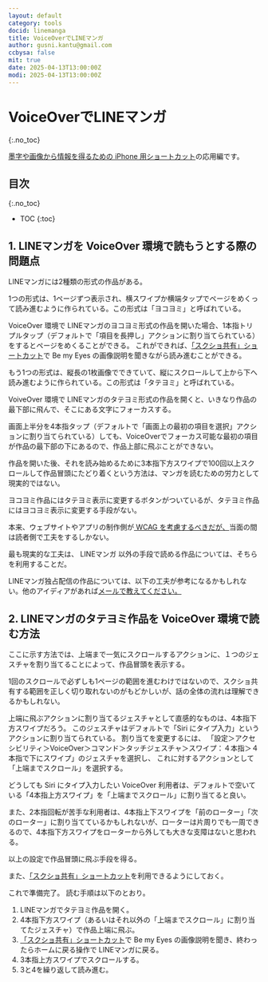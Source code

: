 ```yaml
---
layout: default
category: tools
docid: linemanga
title: VoiceOverでLINEマンガ
author: gusni.kantu@gmail.com
ccbysa: false
mit: true
date: 2025-04-13T13:00:00Z
modi: 2025-04-13T13:00:00Z
---
```

# VoiceOverでLINEマンガ
{:.no_toc}

[墨字や画像から情報を得るための iPhone 用ショートカット](./index.html)の応用編です。

## 目次
{:.no_toc}

* TOC
{:toc}

## 1. LINEマンガを VoiceOver 環境で読もうとする際の問題点

LINEマンガには2種類の形式の作品がある。

1つの形式は、1ページずつ表示され、横スワイプか横端タップでページをめくって読み進むように作られている。この形式は「ヨコヨミ」と呼ばれている。

VoiceOver 環境で LINEマンガのヨコヨミ形式の作品を開いた場合、1本指トリプルタップ（デフォルトで「項目を長押し」アクションに割り当てられている）をするとページをめくることができる。
これができれば、[「スクショ共有」ショートカット](./index.html#21-スクショ共有)で Be my Eyes の画像説明を聞きながら読み進むことができる。

もう1つの形式は、縦長の1枚画像でできていて、縦にスクロールして上から下へ読み進むように作られている。この形式は「タテヨミ」と呼ばれている。

VoiveOver 環境で LINEマンガのタテヨミ形式の作品を開くと、いきなり作品の最下部に飛んで、そこにある文字にフォーカスする。

画面上半分を4本指タップ（デフォルトで「画面上の最初の項目を選択」アクションに割り当てられている）しても、VoiceOverでフォーカス可能な最初の項目が作品の最下部の下にあるので、作品上部に飛ぶことができない。

作品を開いた後、それを読み始めるために3本指下方スワイプで100回以上スクロールして作品冒頭にたどり着くという方法は、マンガを読むための労力として現実的ではない。

ヨコヨミ作品にはタテヨミ表示に変更するボタンがついているが、タテヨミ作品にはヨコヨミ表示に変更する手段がない。

本来、ウェブサイトやアプリの制作側が[ WCAG を考慮するべきだが、](https://www.w3.org/WAI/standards-guidelines/wcag/)当面の間は読者側で工夫をするしかない。

最も現実的な工夫は、 LINEマンガ 以外の手段で読める作品については、そちらを利用することだ。

LINEマンガ独占配信の作品については、以下の工夫が参考になるかもしれない。他のアイディアがあれば[メールで教えてください。](mailto:gusni.kantu@gmail.com)

## 2. LINEマンガのタテヨミ作品を VoiceOver 環境で読む方法

ここに示す方法では、上端まで一気にスクロールするアクションに、１つのジェスチャを割り当てることによって、作品冒頭を表示する。

1回のスクロールで必ずしも1ページの範囲を進むわけではないので、スクショ共有する範囲を正しく切り取れないのがもどかしいが、話の全体の流れは理解できるかもしれない。

上端に飛ぶアクションに割り当てるジェスチャとして直感的なものは、4本指下方スワイプだろう。
このジェスチャはデフォルトで「Siri にタイプ入力」というアクションに割り当てられている。
割り当てを変更するには、
「設定＞アクセシビリティ＞VoiceOver＞コマンド＞タッチジェスチャ＞スワイプ：４本指＞４本指で下にスワイプ」のジェスチャを選択し、
これに対するアクションとして「上端までスクロール」を選択する。

どうしても Siri にタイプ入力したい VoiceOver 利用者は、デフォルトで空いている「4本指上方スワイプ」を「上端までスクロール」に割り当てると良い。

また、2本指回転が苦手な利用者は、4本指上下スワイプを「前のローター」「次のローター」に割り当てているかもしれないが、ローターは片周りでも一周できるので、4本指下方スワイプをローターから外しても大きな支障はないと思われる。

以上の設定で作品冒頭に飛ぶ手段を得る。

また、[「スクショ共有」ショートカット](./index.html#21-スクショ共有)を利用できるようにしておく。

これで準備完了。
読む手順は以下のとおり。

1. LINEマンガでタテヨミ作品を開く。
2. 4本指下方スワイプ（あるいはそれ以外の「上端までスクロール」に割り当てたジェスチャ）で作品上端に飛ぶ。
3. [「スクショ共有」ショートカット](./index.html#21-スクショ共有)で Be my Eyes の画像説明を聞き、終わったらホームに戻る操作で LINEマンガに戻る。
4. 3本指上方スワイプでスクロールする。
5. 3と4を繰り返して読み進む。


